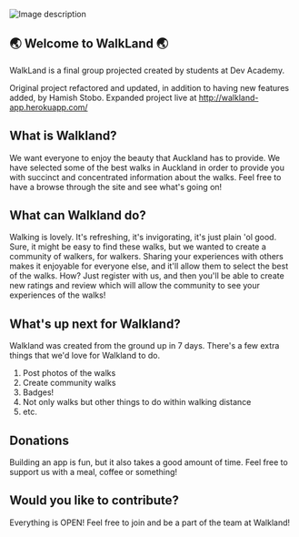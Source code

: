 ![Image description](https://github.com/harakeke-2020/WalkLand/blob/dev/server/public/images/mainlogo.png?raw=true)

## 🌏 Welcome to WalkLand 🌏


WalkLand is a final group projected created by students at Dev Academy.

Original project refactored and updated, in addition to having new features added,
by Hamish Stobo.
Expanded project live at http://walkland-app.herokuapp.com/


## What is Walkland?
We want everyone to enjoy the beauty that Auckland has to provide.
We have selected some of the best walks in Auckland in order to provide you with succinct and concentrated information about the walks.
Feel free to have a browse through the site and see what's going on!


## What can Walkland do?
Walking is lovely. It's refreshing, it's invigorating, it's just plain 'ol good.
Sure, it might be easy to find these walks, but we wanted to create a community of walkers, for walkers.
Sharing your experiences with others makes it enjoyable for everyone else, and it'll allow them to select the best of the walks.
How? Just register with us, and then you'll be able to create new ratings and review which will allow the community to see your experiences of the walks!


## What's up next for Walkland?
Walkland was created from the ground up in 7 days. There's a few extra things that we'd love for Walkland to do.
1. Post photos of the walks
2. Create community walks
3. Badges!
4. Not only walks but other things to do within walking distance
5. etc.


## Donations
Building an app is fun, but it also takes a good amount of time. Feel free to support us with a meal, coffee or something!


## Would you like to contribute?
Everything is OPEN! Feel free to join and be a part of the team at Walkland!
